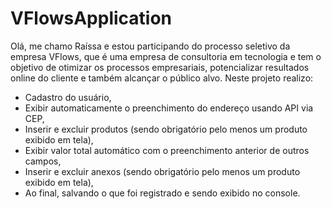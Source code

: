# VFlowsApplication

Olá, me chamo Raíssa e estou participando do processo seletivo da empresa VFlows, que é uma empresa de consultoria em tecnologia e
tem o objetivo de otimizar os processos empresariais, potencializar resultados online do cliente e também alcançar o público alvo.
Neste projeto realizo:
- Cadastro do usuário,
- Exibir automaticamente o preenchimento do endereço usando API via CEP,
- Inserir e excluir produtos (sendo obrigatório pelo menos um produto exibido em tela),
- Exibir valor total automático com o preenchimento anterior de outros campos,
- Inserir e excluir anexos (sendo obrigatório pelo menos um produto exibido em tela),
- Ao final, salvando o que foi registrado e sendo exibido no console.
